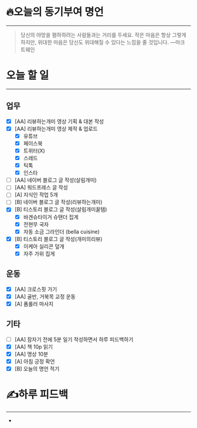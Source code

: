 # 🔥오늘의 동기부여 명언

---
> 당신의 야망을 폄하하려는 사람들과는 거리를 두세요. 작은 마음은 항상 그렇게 하지만, 위대한 마음은 당신도 위대해질 수 있다는 느낌을 줄 것입니다.
> —마크 트웨인

# 오늘 할 일
---
## 업무
- [x] [AA] 리뷰하는개미 영상 기획 & 대본 작성
- [x] [AA] 리뷰하는개미 영상 제작 & 업로드
	- [x] 유튜브
	- [x] 페이스북
	- [x] 트위터(X)
	- [x] 스레드
	- [x] 틱톡
	- [x] 인스타
- [ ] [AA] 네이버 블로그 글 작성(살림개미)
- [ ] [AA] 워드프레스 글 작성
- [ ] [A] 지식인 작업 5개
- [ ] [B] 네이버 블로그 글 작성(리뷰하는개미)
- [x] [B] 티스토리 블로그 글 작성(살림개미꿀템)
	- [x]  바겐슈타이거 슈탠더 집게 
	- [x] 전현무 국자
	- [x] 자동 소금 그라인더 (bella cuisine)
- [x] [B] 티스토리 블로그 글 작성(개미의리뷰)
	- [x] 이케아 실리콘 덮개
	- [x] 자주 가위 집게

## 운동
- [x] [AA] 크로스핏 가기
- [x] [AA] 골반, 거북목 교정 운동
- [x] [A] 폼롤러 마사지

## 기타
- [ ] [AA] 잠자기 전에 5분 일기 작성하면서 하루 피드백하기
- [x] [AA] 책 10p 읽기
- [x] [AA] 명상 10분
- [x] [A] 아침 긍정 확언
- [x] [B] 오늘의 명언 적기

# ✍하루 피드백

---
- 
